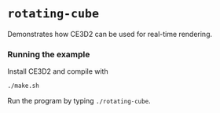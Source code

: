 # `rotating-cube`

Demonstrates how CE3D2 can be used for real-time rendering.

### Running the example

Install CE3D2 and compile with

```bash
./make.sh
```

Run the program by typing `./rotating-cube`.

